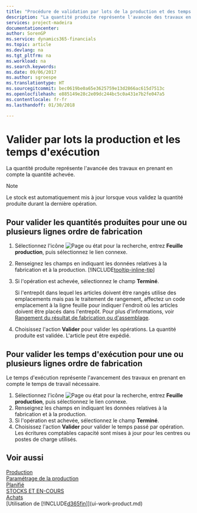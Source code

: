 ```yaml
---
title: "Procédure de validation par lots de la production et des temps d'exécution | Microsoft Docs"
description: "La quantité produite représente l'avancée des travaux en prenant en compte la quantité achevée."
services: project-madeira
documentationcenter: 
author: SorenGP
ms.service: dynamics365-financials
ms.topic: article
ms.devlang: na
ms.tgt_pltfrm: na
ms.workload: na
ms.search.keywords: 
ms.date: 09/06/2017
ms.author: sgroespe
ms.translationtype: HT
ms.sourcegitcommit: bec0619be0a65e3625759e13d2866ac615d7513c
ms.openlocfilehash: e885149e28c2e09dc244bc5c0a431e7b2fe047a5
ms.contentlocale: fr-fr
ms.lasthandoff: 01/30/2018

---
```

# <a name="batch-post-output-and-run-times"></a>Valider par lots la production et les temps d'exécution
La quantité produite représente l'avancée des travaux en prenant en compte la quantité achevée.  

> [!NOTE]
> Le stock est automatiquement mis à jour lorsque vous validez la quantité produite durant la dernière opération.  

## <a name="to-post-output-quantities-for-one-or-more-production-order-lines"></a>Pour valider les quantités produites pour une ou plusieurs lignes ordre de fabrication
1. Sélectionnez l'icône ![Page ou état pour la recherche](media/ui-search/search_small.png "Page ou état pour la recherche"), entrez **Feuille production**, puis sélectionnez le lien connexe.  
2. Renseignez les champs en indiquant les données relatives à la fabrication et à la production. [!INCLUDE[tooltip-inline-tip](includes/tooltip-inline-tip_md.md)]
3. Si l'opération est achevée, sélectionnez le champ **Terminé**.  

    Si l'entrepôt dans lequel les articles doivent être rangés utilise des emplacements mais pas le traitement de rangement,  affectez un code emplacement à la ligne feuille pour indiquer l'endroit où les articles doivent être placés dans l'entrepôt. Pour plus d'informations, voir [Rangement du résultat de fabrication ou d'assemblage](warehouse-how-to-put-away-production-output.md).  

4. Choisissez l'action **Valider** pour valider les opérations. La quantité produite est validée. L'article peut être expédié.  

## <a name="to-post-run-times-for-one-or-more-production-order-lines"></a>Pour valider les temps d'exécution pour une ou plusieurs lignes ordre de fabrication
Le temps d'exécution représente l'avancement des travaux en prenant en compte le temps de travail nécessaire.    

1.  Sélectionnez l'icône ![Page ou état pour la recherche](media/ui-search/search_small.png "Page ou état pour la recherche"), entrez **Feuille production**, puis sélectionnez le lien connexe.  
2. Renseignez les champs en indiquant les données relatives à la fabrication et à la production.  
3.  Si l'opération est achevée, sélectionnez le champ **Terminé**.  
4. Choisissez l'action **Valider** pour valider le temps passé par opération. Les écritures comptables capacité sont mises à jour pour les centres ou postes de charge utilisés.

## <a name="see-also"></a>Voir aussi  
[Production](production-manage-manufacturing.md)    
[Paramétrage de la production](production-configure-production-processes.md)  
[Planifié](production-planning.md)      
[STOCKS ET EN-COURS](inventory-manage-inventory.md)  
[Achats](purchasing-manage-purchasing.md)  
[Utilisation de [!INCLUDE[d365fin](includes/d365fin_md.md)]](ui-work-product.md)

